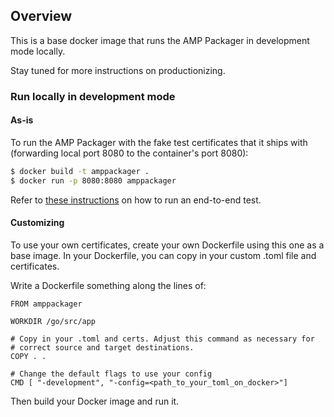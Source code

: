 ## Overview

This is a base docker image that runs the AMP Packager in development
mode locally.

Stay tuned for more instructions on productionizing.

### Run locally in development mode

#### As-is

To run the AMP Packager with the fake test certificates that it ships
with (forwarding local port 8080 to the container's port 8080):

```sh
$ docker build -t amppackager .
$ docker run -p 8080:8080 amppackager
```

Refer to [these instructions](../README.md#test-your-config) on how to run an
end-to-end test.

#### Customizing

To use your own certificates, create your own Dockerfile using this
one as a base image. In your Dockerfile, you can copy in your custom
.toml file and certificates.

Write a Dockerfile something along the lines of:

```
FROM amppackager

WORKDIR /go/src/app

# Copy in your .toml and certs. Adjust this command as necessary for
# correct source and target destinations.
COPY . .

# Change the default flags to use your config
CMD [ "-development", "-config=<path_to_your_toml_on_docker>"]

```

Then build your Docker image and run it.
